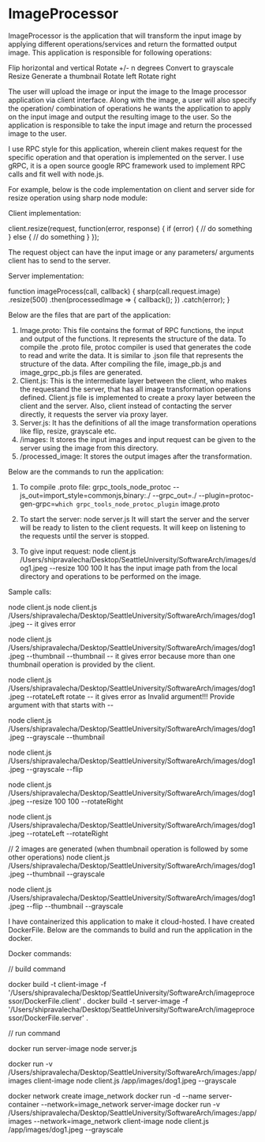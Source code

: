 # ImageProcessor

ImageProcessor is the application that will transform the input image by applying different operations/services and return the formatted output image.
This application is responsible for following operations:

Flip horizontal and vertical
Rotate +/- n degrees
Convert to grayscale
Resize
Generate a thumbnail
Rotate left
Rotate right

The user will upload the image or input the image to the Image processor application via client interface. Along with the image, a user will also specify the operation/ combination of operations he wants the application to apply on the input image and output the resulting image to the user. So the application is responsible to take the input image and return the processed image to the user.

I use RPC style for this application, wherein client makes request for the specific operation and that operation is implemented on the server. I use gRPC, it is a open source google RPC framework used to implement RPC calls and fit well with node.js.

For example, below is the code implementation on client and server side for resize operation using sharp node module:

Client implementation:

client.resize(request, function(error, response) {
  if (error) {
    // do something
  } else {
    // do something
  }
});

The request object can have the input image or any parameters/ arguments client has to send to the server.

Server implementation:

function imageProcess(call, callback) {
  sharp(call.request.image)
    .resize(500)
    .then(processedImage => {
      callback();
    })
    .catch(error);
}

Below are the files that are part of the application:

1. Image.proto: This file contains the format of RPC functions, the input and output of the functions. It represents the structure of the data. To compile the .proto file, protoc compiler is used that generates the code to read and write the data. It is similar to .json file that represents the structure of the data. After compiling the file, image_pb.js and image_grpc_pb.js files are generated.
2. Client.js: This is the intermediate layer between the client, who makes the requestand the server, that has all image transformation operations defined. Client.js file is implemented to create a proxy layer between the client and the server. Also, client instead of contacting the server directly, it requests the server via proxy layer.
3. Server.js: It has the definitions of all the image transformation operations like flip, resize, grayscale etc.
4. /images: It stores the input images and input request can be given to the server using the image from this directory.
5. /processed_image: It stores the output images after the transformation.

Below are the commands to run the application:

1. To compile .proto file: grpc_tools_node_protoc --js_out=import_style=commonjs,binary:./ --grpc_out=./ --plugin=protoc-gen-grpc=`which grpc_tools_node_protoc_plugin` image.proto

2. To start the server: node server.js
It will start the server and the server will be ready to listen to the client requests. It will keep on listening to the requests until the server is stopped.

3. To give input request: node client.js /Users/shipravalecha/Desktop/SeattleUniversity/SoftwareArch/images/dog1.jpeg --resize 100 100
It has the input image path from the local directory and operations to be performed on the image.

Sample calls:

node client.js
node client.js /Users/shipravalecha/Desktop/SeattleUniversity/SoftwareArch/images/dog1.jpeg 
-- it gives error

node client.js /Users/shipravalecha/Desktop/SeattleUniversity/SoftwareArch/images/dog1.jpeg --thumbnail --thumbnail
-- it gives error because more than one thumbnail operation is provided by the client.

node client.js /Users/shipravalecha/Desktop/SeattleUniversity/SoftwareArch/images/dog1.jpeg --rotateLeft rotate
-- it gives error as Invalid argument!!! Provide argument with that starts with --

node client.js /Users/shipravalecha/Desktop/SeattleUniversity/SoftwareArch/images/dog1.jpeg --grayscale --thumbnail

node client.js /Users/shipravalecha/Desktop/SeattleUniversity/SoftwareArch/images/dog1.jpeg --grayscale --flip

node client.js /Users/shipravalecha/Desktop/SeattleUniversity/SoftwareArch/images/dog1.jpeg --resize 100 100 --rotateRight

node client.js /Users/shipravalecha/Desktop/SeattleUniversity/SoftwareArch/images/dog1.jpeg --rotateLeft --rotateRight

// 2 images are generated (when thumbnail operation is followed by some other operations)
node client.js /Users/shipravalecha/Desktop/SeattleUniversity/SoftwareArch/images/dog1.jpeg --thumbnail --grayscale

node client.js /Users/shipravalecha/Desktop/SeattleUniversity/SoftwareArch/images/dog1.jpeg --flip --thumbnail --grayscale


I have containerized this application to make it cloud-hosted. I have created DockerFile. Below are the commands to build and run
the application in the docker.

Docker commands:

// build command

docker build -t client-image -f '/Users/shipravalecha/Desktop/SeattleUniversity/SoftwareArch/imageprocessor/DockerFile.client' .
docker build -t server-image -f '/Users/shipravalecha/Desktop/SeattleUniversity/SoftwareArch/imageprocessor/DockerFile.server' .

// run command

docker run server-image node server.js

docker run -v /Users/shipravalecha/Desktop/SeattleUniversity/SoftwareArch/images:/app/images client-image node client.js /app/images/dog1.jpeg --grayscale

docker network create image_network
docker run -d --name server-container --network=image_network server-image
docker run -v /Users/shipravalecha/Desktop/SeattleUniversity/SoftwareArch/images:/app/images --network=image_network client-image node client.js /app/images/dog1.jpeg --grayscale


